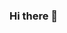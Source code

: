 ### Hi there 👋

<!--
**puddincodes/puddincodes** is a ✨ _special_ ✨ repository because its `README.md` (this file) appears on your GitHub profile.

Here are some ideas to get you started:

- 🔭 I’m currently working on Making Healthcare SaaS company that solves internal employee issues
- 🌱 I’m currently learning website desgining and webapp development
- 👯 I’m looking to collaborate on creating AI solution for Healthcare industry
- 🤔 I’m looking for help with creating a web-based Healthcare SaaS
- 💬 Ask me about Food and Soccer
- 📫 How to reach me: reach me on instagram @piyush_mhatre
- 😄 Pronouns: He/Him
- ⚡ Fun fact: I can cook you a 5 course meal in under 2 hours
-->
